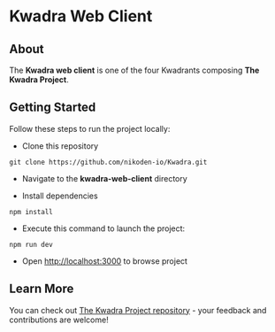 # Kwadra Web Client

## About
The **Kwadra web client** is one of the four Kwadrants composing **The Kwadra Project**.

## Getting Started

Follow these steps to run the project locally:

* Clone this repository
```
git clone https://github.com/nikoden-io/Kwadra.git
```
* Navigate to the **kwadra-web-client** directory

* Install dependencies
```shell
npm install
```

* Execute this command to launch the project: 
```shell
npm run dev
```
* Open [http://localhost:3000](http://localhost:3000) to browse project


## Learn More

You can check out [The Kwadra Project repository](https://github.com/nikoden-io/Kwadra) - your feedback and contributions are welcome!
